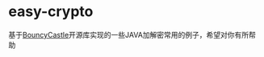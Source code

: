 # easy-crypto
基于<a href="https://www.bouncycastle.org/" target="_blank">BouncyCastle</a>开源库实现的一些JAVA加解密常用的例子，希望对你有所帮助

